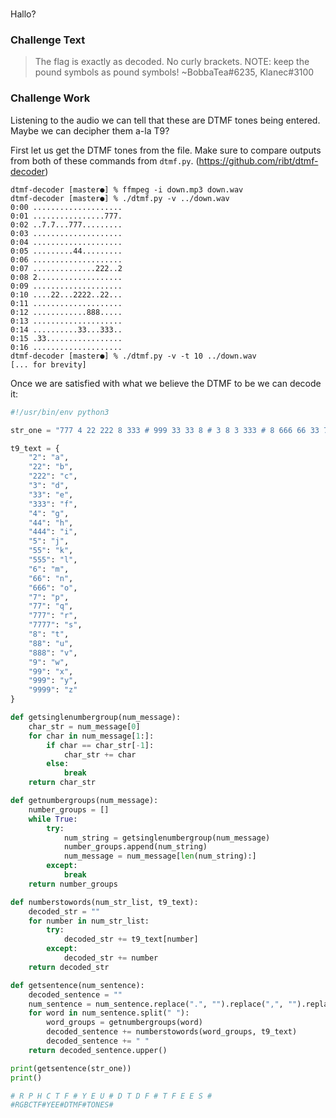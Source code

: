 # 

Hallo?

### Challenge Text

>The flag is exactly as decoded. No curly brackets.
>NOTE: keep the pound symbols as pound symbols!
>~BobbaTea#6235, Klanec#3100

### Challenge Work

Listening to the audio we can tell that these are DTMF tones being entered. Maybe we can decipher them a-la T9?

First let us get the DTMF tones from the file. Make sure to compare outputs from both of these commands from `dtmf.py`. (https://github.com/ribt/dtmf-decoder)

```
dtmf-decoder [master●] % ffmpeg -i down.mp3 down.wav
dtmf-decoder [master●] % ./dtmf.py -v ../down.wav
0:00 ....................
0:01 ................777.
0:02 ..7.7...777.........
0:03 ....................
0:04 ....................
0:05 .........44.........
0:06 ....................
0:07 ..............222..2
0:08 2...................
0:09 ....................
0:10 ....22...2222..22...
0:11 ....................
0:12 ............888.....
0:13 ....................
0:14 ..........33...333..
0:15 .33.................
0:16 ....................
dtmf-decoder [master●] % ./dtmf.py -v -t 10 ../down.wav
[... for brevity]
```

Once we are satisfied with what we believe the DTMF to be we can decode it:

```python
#!/usr/bin/env python3

str_one = "777 4 22 222 8 333 # 999 33 33 8 # 3 8 3 333 # 8 666 66 33 7777 #"

t9_text = {
    "2": "a",
    "22": "b",
    "222": "c",
    "3": "d",
    "33": "e",
    "333": "f",
    "4": "g",
    "44": "h",
    "444": "i",
    "5": "j",
    "55": "k",
    "555": "l",
    "6": "m",
    "66": "n",
    "666": "o",
    "7": "p",
    "77": "q",
    "777": "r",
    "7777": "s",
    "8": "t",
    "88": "u",
    "888": "v",
    "9": "w",
    "99": "x",
    "999": "y",
    "9999": "z"
}

def getsinglenumbergroup(num_message):
    char_str = num_message[0]
    for char in num_message[1:]:
        if char == char_str[-1]:
            char_str += char
        else:
            break
    return char_str

def getnumbergroups(num_message):
    number_groups = []
    while True:
        try:
            num_string = getsinglenumbergroup(num_message)
            number_groups.append(num_string)
            num_message = num_message[len(num_string):]
        except:
            break
    return number_groups

def numberstowords(num_str_list, t9_text):
    decoded_str = ""
    for number in num_str_list:
        try:
            decoded_str += t9_text[number]
        except:
            decoded_str += number
    return decoded_str

def getsentence(num_sentence):
    decoded_sentence = ""
    num_sentence = num_sentence.replace(".", "").replace(",", "").replace(":", "").replace("!","")
    for word in num_sentence.split(" "):
        word_groups = getnumbergroups(word)
        decoded_sentence += numberstowords(word_groups, t9_text)
        decoded_sentence += " "
    return decoded_sentence.upper()

print(getsentence(str_one))
print()

# R P H C T F # Y E U # D T D F # T F E E S #
#RGBCTF#YEE#DTMF#TONES# 
```

